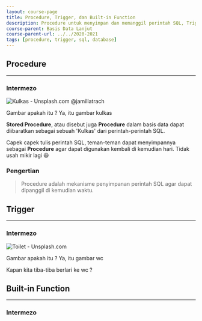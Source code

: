 ```yaml
---
layout: course-page
title: Procedure, Trigger, dan Built-in Function
description: Procedure untuk menyimpan dan memanggil perintah SQL, Trigger memanggil perintah SQL berdasarkan event tertentu, Built-in Function menyediakan beragam fungsi untuk membantu query SQL
course-parent: Basis Data Lanjut
course-parent-url: ../../2020-2021
tags: [procedure, trigger, sql, database]
---
```


## Procedure
---

### Intermezo
![Kulkas - Unsplash.com @jamillatrach](https://images.unsplash.com/photo-1571175443880-49e1d25b2bc5?ixlib=rb-1.2.1&auto=format&fit=crop&w=300&q=80)

Gambar apakah itu ?
Ya, itu gambar kulkas

**Stored Procedure**, atau disebut juga **Procedure** dalam basis data dapat diibaratkan sebagai sebuah 'Kulkas' dari perintah-perintah SQL. 

Capek capek tulis perintah SQL, teman-teman dapat menyimpannya sebagai **Procedure** agar dapat digunakan kembali di kemudian hari. Tidak usah mikir lagi 😃

### Pengertian

> Procedure adalah mekanisme penyimpanan perintah SQL agar dapat dipanggil di kemudian waktu.


## Trigger
---

### Intermezo
![Toilet - Unsplash.com](https://images.unsplash.com/photo-1587527901949-ab0341697c1e?ixlib=rb-1.2.1&ixid=eyJhcHBfaWQiOjEyMDd9&auto=format&fit=crop&w=300&q=80)

Gambar apakah itu ?
Ya, itu gambar wc

Kapan kita tiba-tiba berlari ke wc ?

## Built-in Function
---

### Intermezo


